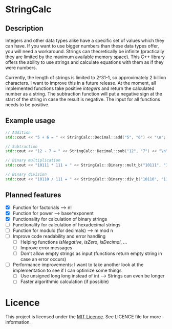 # StringCalc

## Description

Integers and other data types alike have a specific set of values which they can have. If you want to use bigger numbers than these data types offer, you will need a workaround. Strings can theoretically be infinite (practically they are limited by the maximum available memory space). This C++ library offers the ability to use strings and calculate equations with them as if they were numbers.

Currently, the length of strings is limited to 2^31-1, so approximately 2 billion characters. I want to improve this in a future release.
At the moment, all implemented functions take positive _integers_ and return the calculated number as a string. The subtraction function will put a negative sign at the start of the string in case the result is negative. The input for all functions needs to be positive.

## Example usage

```cpp
// Addition
std::cout << "5 + 6 = " << StringCalc::Decimal::add("5", "6") << "\n";

// Subtraction
std::cout << "12 - 7 = " << StringCalc::Decimal::sub("12", "7") << "\n";

// Binary multiplication
std::cout << "10111 * 111 = " << StringCalc::Binary::mult_b("10111", "111") << "\n";

// Binary division
std::cout << "10110 / 111 = " << StringCalc::Binary::div_b("10110", "111") << "\n";
```

## Planned features

- [x] Function for factorials --> n!
- [x] Function for power --> base^exponent
- [x] Functionality for calculation of binary strings
- [ ] Functionality for calculation of hexadecimal strings
- [ ] Function for modulo (for decimals) --> m mod n
- [ ] Improve code readability and error handling
    - [ ] Helping functions _isNegative_, _isZero_, _isDecimal_, ...
    - [ ] Improve error messages
    - [ ] Don't allow empty strings as input (functions return empty string in case an error occurs)
- [ ] Performance improvements: I want to take another look at the implementation to see if I can optimize some things
    - [ ] Use unsigned long long instead of int --> Strings can even be longer
    - [ ] Faster algorithmic calculation (if possible)

# Licence

This project is licensed under the [MIT Licence](https://mit-license.org/). See LICENCE file for more information.
